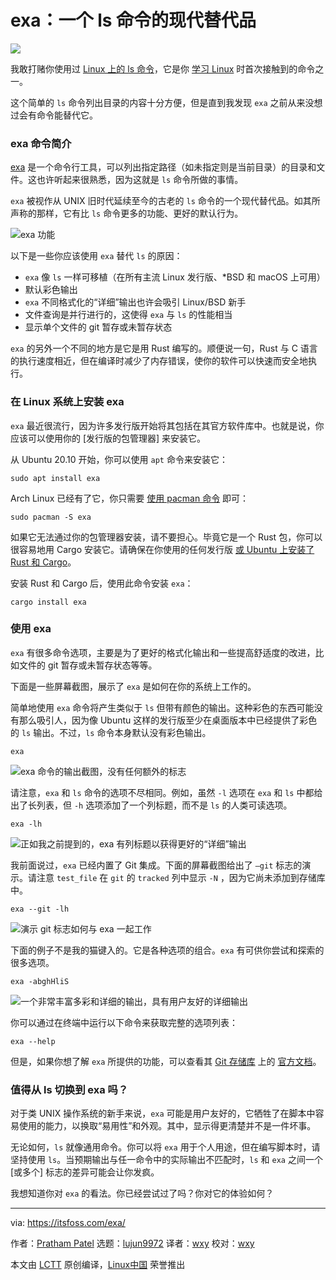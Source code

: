 [#]: subject: "exa: A Modern Replacement for the ls Command"
[#]: via: "https://itsfoss.com/exa/"
[#]: author: "Pratham Patel https://itsfoss.com/author/pratham/"
[#]: collector: "lujun9972"
[#]: translator: "wxy"
[#]: reviewer: "wxy"
[#]: publisher: "wxy"
[#]: url: "https://linux.cn/article-13972-1.html"

exa：一个 ls 命令的现代替代品
======

![](https://img.linux.net.cn/data/attachment/album/202111/10/155648vf7iwcwsetitqfuw.jpg)

我敢打赌你使用过 [Linux 上的 ls 命令][1]，它是你 [学习 Linux][2] 时首次接触到的命令之一。

这个简单的 `ls` 命令列出目录的内容十分方便，但是直到我发现 `exa` 之前从来没想过会有命令能替代它。

### exa 命令简介

[exa][3] 是一个命令行工具，可以列出指定路径（如未指定则是当前目录）的目录和文件。这也许听起来很熟悉，因为这就是 `ls` 命令所做的事情。

`exa` 被视作从 UNIX 旧时代延续至今的古老的 `ls` 命令的一个现代替代品。如其所声称的那样，它有比 `ls` 命令更多的功能、更好的默认行为。

![exa 功能][4]

以下是一些你应该使用 `exa` 替代 `ls` 的原因：

  * `exa` 像 `ls` 一样可移植（在所有主流 Linux 发行版、*BSD 和 macOS 上可用）
  * 默认彩色输出
  * `exa` 不同格式化的“详细”输出也许会吸引 Linux/BSD 新手
  * 文件查询是并行进行的，这使得 `exa` 与 `ls` 的性能相当
  * 显示单个文件的 git 暂存或未暂存状态

`exa` 的另外一个不同的地方是它是用 Rust 编写的。顺便说一句，Rust 与 C 语言的执行速度相近，但在编译时减少了内存错误，使你的软件可以快速而安全地执行。

### 在 Linux 系统上安装 exa

`exa` 最近很流行，因为许多发行版开始将其包括在其官方软件库中。也就是说，你应该可以使用你的 [发行版的包管理器] 来安装它。

从 Ubuntu 20.10 开始，你可以使用 `apt` 命令来安装它：

```
sudo apt install exa
```

Arch Linux 已经有了它，你只需要 [使用 pacman 命令][6] 即可：

```
sudo pacman -S exa
```

如果它无法通过你的包管理器安装，请不要担心。毕竟它是一个 Rust 包，你可以很容易地用 Cargo 安装它。请确保在你使用的任何发行版 [或 Ubuntu 上安装了 Rust 和 Cargo][7]。

安装 Rust 和 Cargo 后，使用此命令安装 `exa`：

```
cargo install exa
```

### 使用 exa

`exa` 有很多命令选项，主要是为了更好的格式化输出和一些提高舒适度的改进，比如文件的 git 暂存或未暂存状态等等。

下面是一些屏幕截图，展示了 `exa` 是如何在你的系统上工作的。

简单地使用 `exa` 命令将产生类似于 `ls` 但带有颜色的输出。这种彩色的东西可能没有那么吸引人，因为像 Ubuntu 这样的发行版至少在桌面版本中已经提供了彩色的 `ls` 输出。不过，`ls` 命令本身默认没有彩色输出。

```
exa
```

![exa 命令的输出截图，没有任何额外的标志][8]

请注意，`exa` 和 `ls` 命令的选项不尽相同。例如，虽然 `-l` 选项在 `exa` 和 `ls` 中都给出了长列表，但 `-h` 选项添加了一个列标题，而不是 `ls` 的人类可读选项。

```
exa -lh
```

![正如我之前提到的，exa 有列标题以获得更好的“详细”输出][9]

我前面说过，`exa` 已经内置了 Git 集成。下面的屏幕截图给出了 `–git` 标志的演示。请注意 `test_file` 在 `git` 的 `tracked` 列中显示 `-N` ，因为它尚未添加到存储库中。

```
exa --git -lh
```

![演示 git 标志如何与 exa 一起工作][10]

下面的例子不是我的猫键入的。它是各种选项的组合。`exa` 有可供你尝试和探索的很多选项。

```
exa -abghHliS
```

![一个非常丰富多彩和详细的输出，具有用户友好的详细输出][11]

你可以通过在终端中运行以下命令来获取完整的选项列表：

```
exa --help
```

但是，如果你想了解 `exa` 所提供的功能，可以查看其 [Git 存储库][13] 上的 [官方文档][12]。

### 值得从 ls 切换到 exa 吗？

对于类 UNIX 操作系统的新手来说，`exa` 可能是用户友好的，它牺牲了在脚本中容易使用的能力，以换取“易用性”和外观。其中，显示得更清楚并不是一件坏事。

无论如何，`ls` 就像通用命令。你可以将 `exa` 用于个人用途，但在编写脚本时，请坚持使用 `ls`。当预期输出与任一命令中的实际输出不匹配时，`ls` 和 `exa` 之间一个 [或多个] 标志的差异可能会让你发疯。

我想知道你对 `exa` 的看法。你已经尝试过了吗？你对它的体验如何？

--------------------------------------------------------------------------------

via: https://itsfoss.com/exa/

作者：[Pratham Patel][a]
选题：[lujun9972][b]
译者：[wxy](https://github.com/wxy)
校对：[wxy](https://github.com/wxy)

本文由 [LCTT](https://github.com/LCTT/TranslateProject) 原创编译，[Linux中国](https://linux.cn/) 荣誉推出

[a]: https://itsfoss.com/author/pratham/
[b]: https://github.com/lujun9972
[1]: https://linuxhandbook.com/ls-command/
[2]: https://itsfoss.com/free-linux-training-courses/
[3]: https://the.exa.website/
[4]: https://i0.wp.com/itsfoss.com/wp-content/uploads/2021/11/exa-features.png?resize=800%2C331&ssl=1
[5]: https://itsfoss.com/package-manager/
[6]: https://itsfoss.com/pacman-command/
[7]: https://itsfoss.com/install-rust-cargo-ubuntu-linux/
[8]: https://i2.wp.com/itsfoss.com/wp-content/uploads/2021/11/01_exa.webp?resize=800%2C600&ssl=1
[9]: https://i0.wp.com/itsfoss.com/wp-content/uploads/2021/11/02_exa_lh.webp?resize=800%2C600&ssl=1
[10]: https://i2.wp.com/itsfoss.com/wp-content/uploads/2021/11/03_exa_git.webp?resize=800%2C600&ssl=1
[11]: https://i2.wp.com/itsfoss.com/wp-content/uploads/2021/11/04_exa_all_flags.webp?resize=800%2C600&ssl=1
[12]: https://github.com/ogham/exa#command-line-options
[13]: https://github.com/ogham/exa
